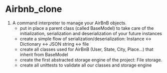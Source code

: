 # Airbnb_clone

1. A command interpreter to manage your AirBnB objects.
	- put in place a parent class (called BaseModel) to take care of the initialization, serialization and deserialization of your future instances
	- create a simple flow of serialization/deserialization: Instance <-> Dictionary <-> JSON string <-> file
	- create all classes used for AirBnB (User, State, City, Place…) that inherit from BaseModel
	- create the first abstracted storage engine of the project: File storage.
	- create all unittests to validate all our classes and storage engine
